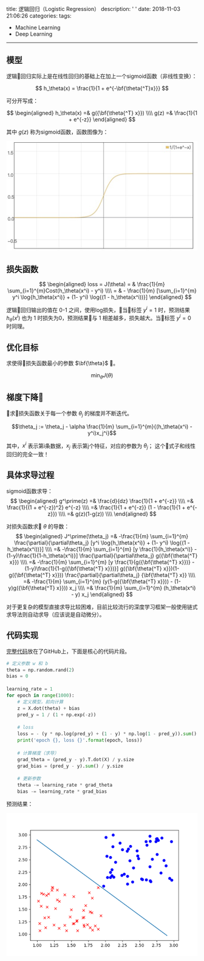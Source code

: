 title: 逻辑回归（Logistic Regression）
description: ' '
date: 2018-11-03 21:06:26
categories:
tags:
  - Machine Learning
  - Deep Learning
---

## 模型

逻辑回归实际上是在线性回归的基础上在加上一个sigmoid函数（非线性变换）：

$$
h_\theta(x) = \frac{1}{1 + e^{-\bf{\theta{^T}x}}}
$$

可分开写成：

$$
\begin{aligned}
h_\theta(x) =& g({\bf{\theta{^T} x}}) \\\\
g(z) =& \frac{1}{1 + e^{-z}}
\end{aligned}
$$

其中 $g(z)$ 称为sigmoid函数，函数图像为：

![sigmoid image](/resource/images/sigmoid.png)

## 损失函数

$$
\begin{aligned}
loss =  J(\theta) = & \frac{1}{m} \sum_{i=1}^{m}Cost(h_\theta(x^i) - y^i) \\\\
= & -  \frac{1}{m} [\sum_{i=1}^{m} y^i \log{h_\theta(x^i)} + (1- y^i) \log{(1 - h_\theta(x^i))}]
\end{aligned}
$$

逻辑回归输出的值在 0-1 之间，使用log损失，当标签 $y^i=1$ 时，预测结果 $h_\theta(x^i)$ 也为 1 时损失为0，预测结果与 1 相差越多，损失越大。当标签 $y^i=0$ 时同理。

## 优化目标

求使得损失函数最小的参数 $\bf{\theta}$ 。

$$\min_{\theta} J(\theta)$$

## 梯度下降

求损失函数关于每一个参数 $\theta_j$ 的梯度并不断迭代。

$$\theta_j := \theta_j - \alpha \frac{1}{m} \sum_{i=1}^{m}{(h_\theta(x^i) - y^i)x_j^i}$$

其中，$x^i$ 表示第i条数据，$x_j$ 表示第j个特征，对应的参数为 $\theta_j$； 这个式子和线性回归的完全一致！

## 具体求导过程

sigmoid函数求导：
$$
\begin{aligned}
g^\prime(z) =& \frac{d}{dz} \frac{1}{1 + e^{-z}} \\\\
=& \frac{1}{(1 + e^{-z})^2} e^{-z} \\\\
=& \frac{1}{1 + e^{-z}} (1 - \frac{1}{1 + e^{-z}}) \\\\
=& g(z)(1-g(z)) \\\\
\end{aligned}
$$

对损失函数求 $\theta$ 的导数：
$$
\begin{aligned}
J^\prime(\theta_j) =& -\frac{1}{m} \sum_{i=1}^{m} \frac{\partial}{\partial\theta_j} [y^i \log{h_\theta(x^i)} + (1- y^i) \log{(1 - h_\theta(x^i))}] \\\\
=& -\frac{1}{m} \sum_{i=1}^{m} [y \frac{1}{h_\theta(x^i)} - (1-y)\frac{1}{1-h_\theta(x^i)}] \frac{\partial}{\partial\theta_j} g({\bf{\theta{^T} x}}) \\\\
=& -\frac{1}{m} \sum_{i=1}^{m} [y \frac{1}{g({\bf{\theta{^T} x}})} - (1-y)\frac{1}{1-g({\bf{\theta{^T} x}})}] g({\bf{\theta{^T} x}})(1-g({\bf{\theta{^T} x}})) \frac{\partial}{\partial\theta_j} {\bf{\theta{^T} x}} \\\\
=& -\frac{1}{m} \sum_{i=1}^{m} (y(1-g({\bf{\theta{^T} x}})) - (1-y)g({\bf{\theta{^T} x}})) x_j \\\\
=& \frac{1}{m} \sum_{i=1}^{m} (h_\theta(x^i) - y) x_j
\end{aligned}
$$

对于更复杂的模型直接求导比较困难，目前比较流行的深度学习框架一般使用链式求导法则自动求导（应该说是自动微分）。
## 代码实现

[完整代码](https://github.com/hf136/models/tree/master/LogisticRegression)放在了GitHub上，下面是核心的代码片段。

``` python
# 定义参数 w 和 b
theta = np.random.rand(2)
bias = 0

learning_rate = 1
for epoch in range(1000):
    # 定义模型，前向计算
    z = X.dot(theta) + bias
    pred_y = 1 / (1 + np.exp(-z))

    # loss
    loss = - (y * np.log(pred_y) + (1 - y) * np.log(1 - pred_y)).sum() / y.size
    print('epoch {}, loss {}'.format(epoch, loss))

    # 计算梯度（求导）
    grad_theta = (pred_y - y).T.dot(X) / y.size
    grad_bias = (pred_y - y).sum() / y.size

    # 更新参数
    theta -= learning_rate * grad_theta
    bias -= learning_rate * grad_bias
```

预测结果：

![lr res](https://github.com/hf136/models/raw/master/docs/images/logis-reg.png)